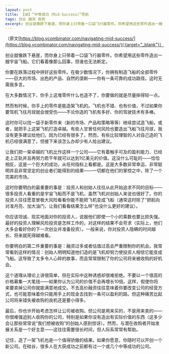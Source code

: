 ```yaml
---
layout: post
title: 【译】“中等成功（Mid-Success）”导航
tags: 创业 融资 收购
excerpt: 创业就像跌下悬崖，而你身上只带着一口袋飞行器零件。你希望用这些零件造出一艘飞船，而有时候你手上的零件只够造架飞机。飞机也不错，但很多投资人看重的是宇宙飞船而不是飞机，他们往往愿意冒极大风险看看你能不能把飞机变成飞船。那么你该怎么办？
---
```

（原文[https://blog.ycombinator.com/navigating-mid-success/](https://blog.ycombinator.com/navigating-mid-success/){:target="_blank"}）

创业就像跌下悬崖，而你身上只带着一口袋飞行器零件。你希望用这些零件造出一艘宇宙飞船。它们看着像那么回事，但谁也无法断定。

你要在跌落过程中拼好这些零件。在极少数情况下，你拥有制造飞船的全部零件——巨大的市场、出色的产品、自然的垄断——你有一条可靠的成功路径。这时无需我多言。

在大多数情况下，你手上这堆零件什么也造不了，你要做的就是尽量摔得轻一点。

然而有时候，你手上的零件是能造架飞机的。飞机也不错、也有价值，不过如果你要驾机飞往月球就会很受伤——不论你造的飞机有多好、你的驾驶技术有多棒。

这时你可以找一袋子新零件来（新的市场、产品和策略等等）继续尝试造飞船，或者，就把手上这架飞机打造卓越。有些人甘冒任何风险也要造出飞船飞往月球，我没有更多建议给他们，因为已经有很多了。然而，有些比较理智的人对自己造的飞机已经很满意了，但接下来该怎么办却少有人给出建议。

让我们把一架卓越的飞机比作这样一个公司——它有着触手可及的盈利能力、已经走上正轨并且再努力若干年就可以达到1亿美元的价值。这没什么可耻的——恰恰相反，这是一个巨大的成功，从任何指标上看都是。这是大多数非常幸运、非常聪明并且非常坚定的创业者们能得到的结果——一切都在他们的掌控之中，除了一个完美的市场。

这时你要明白的最重要的事是：投资人和创始人往往从此开始追求不同的目标——很多投资人看重的是宇宙飞船而不是飞机，虽然飞机对创始人来说也很好了。你的投资人往往愿意冒极大风险看看你能不能把飞机变成飞船（通常这时除了“把航向对准月亮、加大油门，让我们看看结果怎么样”也没什么更好的建议）。

你应该坦诚、现实地面对你的投资人，说服他们即使一个小的乘数也要比损失强。最好的投资人理解风险投资是怎样工作的，对这样的结果不会苛求（实际上，他们大多会看好你的下一次创业并准备投资）。一般来说，你对投资人隐瞒的时间越长、将来就死得越难看。

你要明白的第二件重要的事是：融资过多或者估值过高会严重限制你的机会。我常常看到这样的情况：创始人明明知道他们造的是飞机却努力使投资人相信它能变成飞船。这导致了太多令人心碎的故事，而且常常限制了你的公司将来被收购的好机会。

这个道理从理论上讲很简单，但在实际中这种诱惑却很难拒绝。不要以一个很高的价格募集一大笔钱——如果你认为公司的价值不会再增长10倍。这样，假使你将来要卖掉公司你就能满意地成交。不去高价融资往往意味着你要改变公司的经营方式，也可能意味着你只能用手上的现金去找到一条可以盈利的路。但这种痛苦比起公司将来错失被收购的良机还是要小得多。

最后，你也许开始考虑怎样让公司被收购。但公司是用来买的，不是用来卖的——你很难强迫别人收购你的公司，特别是如果你没有造出有实际价值的东西（这多少会让那些常常说“我们想被收购”的创始人感到惊讶）。然而，与潜在收购者开始发展关系是一个好主意——这往往需要很长时间，但人际系常常有帮助。

记住，造了一架飞机也是一个值得骄傲的结果。如果你愿意，你随时可以开创一个新公司。在硅谷，很多人在大获成功之前都有过一个或几个中等成功的公司。
